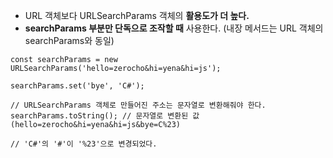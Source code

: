 - URL 객체보다 URLSearchParams 객체의 **활용도가 더 높다.**
- **searchParams 부분만 단독으로 조작할 때** 사용한다. (내장 메서드는 URL 객체의 searchParams와 동일)

```null
const searchParams = new URLSearchParams('hello=zerocho&hi=yena&hi=js');

searchParams.set('bye', 'C#');

// URLSearchParams 객체로 만들어진 주소는 문자열로 변환해줘야 한다.
searchParams.toString(); // 문자열로 변환된 값 (hello=zerocho&hi=yena&hi=js&bye=C%23)

// 'C#'의 '#'이 '%23'으로 변경되었다.
```